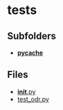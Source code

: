 # tests

## Subfolders

- [__pycache__](__pycache__)

## Files

- [__init__.py](__init__.py)
- [test_odr.py](test_odr.py)

